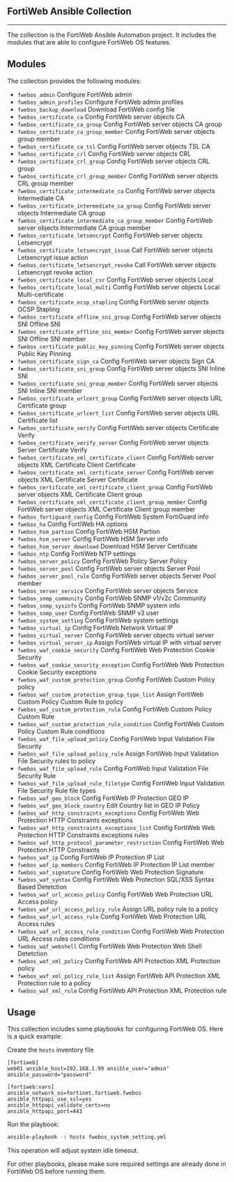 ## FortiWeb Ansible Collection
***

The collection is the FortiWeb Ansible Automation project. It includes the modules that are able to configure FortiWeb OS features.

## Modules
The collection provides the following modules:


* `fwebos_admin` Configure FortiWeb admin
* `fwebos_admin_profiles` Configure FortiWeb admin profiles
* `fwebos_backup_download` Download FortiWeb config file
* `fwebos_certificate_ca` Config FortiWeb server objects CA 
* `fwebos_certificate_ca_group` Config FortiWeb server objects CA group
* `fwebos_certificate_ca_group_member` Config FortiWeb server objects group member
* `fwebos_certificate_ca_tsl` Config FortiWeb server objects TSL CA
* `fwebos_certificate_crl` Config FortiWeb server objects CRL
* `fwebos_certificate_crl_group` Config FortiWeb server objects CRL group
* `fwebos_certificate_crl_group_member` Config FortiWeb server objects CRL group member
* `fwebos_certificate_intermediate_ca` Config FortiWeb server objects Intermediate CA
* `fwebos_certificate_intermediate_ca_group` Config FortiWeb server objects Intermediate CA group
* `fwebos_certificate_intermediate_ca_group_member` Config FortiWeb server objects Intermediate CA group member
* `fwebos_certificate_letsencrypt` Config FortiWeb server objects Letsencrypt
* `fwebos_certificate_letsencrypt_issue` Call FortiWeb server objects Letsencrypt issue action
* `fwebos_certificate_letsencrypt_revoke` Call FortiWeb server objects Letsencrypt revoke action
* `fwebos_certificate_local_csr` Config FortiWeb server objects Local
* `fwebos_certificate_local_multi` Config FortiWeb server objects Local Multi-certificate
* `fwebos_certificate_ocsp_stapling` Config FortiWeb server objects OCSP Stapling
* `fwebos_certificate_offline_sni_group` Config FortiWeb server objects SNI Offline SNI
* `fwebos_certificate_offline_sni_member` Config FortiWeb server objects SNI Offline SNI member
* `fwebos_certificate_public_key_pinning` Config FortiWeb server objects Public Key Pinning
* `fwebos_certificate_sign_ca` Config FortiWeb server objects Sign CA
* `fwebos_certificate_sni_group` Config FortiWeb server objects SNI Inline SNI
* `fwebos_certificate_sni_group_member` Config FortiWeb server objects SNI Inline SNI member
* `fwebos_certificate_urlcert_group` Config FortiWeb server objects URL Certificate group
* `fwebos_certificate_urlcert_list` Config FortiWeb server objects URL Certificate list
* `fwebos_certificate_verify` Config FortiWeb server objects Certificate Verify
* `fwebos_certificate_verify_server` Config FortiWeb server objects Server Certificate Verify
* `fwebos_certificate_xml_certificate_client` Config FortiWeb server objects XML Certificate Client Certificate
* `fwebos_certificate_xml_certificate_server` Config FortiWeb server objects XML Certificate Server Certificate
* `fwebos_certificate_xml_certificate_client_group` Config FortiWeb server objects XML Certificate Client group
* `fwebos_certificate_xml_certificate_client_group_member` Config FortiWeb server objects XML Certificate Client group member
* `fwebos_fortiguard_config` Config FortiWeb System FortiGuard info
* `fwebos_ha` Config FortiWeb HA options
* `fwebos_hsm_partion` Config FortiWeb HSM Partion
* `fwebos_hsm_server` Config FortiWeb HSM Server info
* `fwebos_hsm_server_download` Download HSM Server Certificate
* `fwebos_ntp` Config FortiWeb NTP settings
* `fwebos_server_policy` Config FortiWeb Policy Server Policy
* `fwebos_server_pool` Config FortiWeb server objects Server Pool
* `fwebos_server_pool_rule` Config FortiWeb server objects Server Pool member
* `fwebos_server_service` Config FortiWeb server objects Service
* `fwebos_snmp_community` Config FortiWeb SNMP v1/v2c Community
* `fwebos_snmp_sysinfo` Config FortiWeb SNMP system info
* `fwebos_snmp_user` Config FortiWeb SNMP v3 user
* `fwebos_system_setting` Config FortiWeb system settings
* `fwebos_virtual_ip` Config FortiWeb Network Virtual IP
* `fwebos_virtual_server` Config FortiWeb server objects virtual server
* `fwebos_virtual_server_ip` Assign FortiWeb virtual IP with virtual server
* `fwebos_waf_cookie_security` Config FortiWeb Web Protection Cookie Security
* `fwebos_waf_cookie_security_exception` Config FortiWeb Web Protection Cookie Security exceptions
* `fwebos_waf_custom_protection_group` Config FortiWeb Custom Policy policy
* `fwebos_waf_custom_protection_group_type_list` Assign FortiWeb Custom Policy Custom Rule to policy
* `fwebos_waf_custom_protection_rule` Config FortiWeb Custom Policy Custom Rule
* `fwebos_waf_custom_protection_rule_condition` Config FortiWeb Custom Policy Custom Rule conditions
* `fwebos_waf_file_upload_policy` Config FortiWeb Input Validation File Security
* `fwebos_waf_file_upload_policy_rule` Assign FortiWeb Input Validation File Security rules to policy
* `fwebos_waf_file_upload_rule` Config FortiWeb Input Validation File Security Rule
* `fwebos_waf_file_upload_rule_filetype` Config FortiWeb Input Validation File Security Rule file types
* `fwebos_waf_geo_block` Config FortiWeb IP Protection GEO IP
* `fwebos_waf_geo_block_country` Edit Country list in GEO IP Policy
* `fwebos_waf_http_constraints_exceptions` Config FortiWeb Web Protection HTTP Constraints exceptions
* `fwebos_waf_http_constraints_exceptions_list` Config FortiWeb Web Protection HTTP Constraints exceptions rules
* `fwebos_waf_http_protocol_parameter_restriction` Config FortiWeb Web Protection HTTP Constraints
* `fwebos_waf_ip` Config FortiWeb IP Protection IP List
* `fwebos_waf_ip_members` Config FortiWeb IP Protection IP List member
* `fwebos_waf_signature` Config FortiWeb Web Protection Signature
* `fwebos_waf_syntax` Config FortiWeb Web Protection SQL/XSS Syntax Based Detetction
* `fwebos_waf_url_access_policy` Config FortiWeb Web Protection URL Access policy
* `fwebos_waf_url_access_policy_rule` Assign URL policy rule to a policy
* `fwebos_waf_url_access_rule` Config FortiWeb Web Protection URL Access rules
* `fwebos_waf_url_access_rule_condition` Config FortiWeb Web Protection URL Access rules conditions
* `fwebos_waf_webshell` Config FortiWeb Web Protection Web Shell Detetction
* `fwebos_waf_xml_policy` Config FortiWeb API Protection XML Protection policy
* `fwebos_waf_xml_policy_rule_list` Assign FortiWeb API Protection XML Protection rule to a policy
* `fwebos_waf_xml_rule` Config FortiWeb API Protection XML Protection rule


## Usage
This collection includes some playbooks for configuring FortiWeb OS.
Here is a quick example:

Create the `hosts` inventory file
```
[fortiweb]
web01 ansible_host=192.168.1.99 ansible_user="admin" ansible_password="password"

[fortiweb:vars]
ansible_network_os=fortinet.fortiweb.fwebos
ansible_httpapi_use_ssl=yes
ansible_httpapi_validate_certs=no
ansible_httpapi_port=443

```

Run the playbook:
```bash
ansible-playbook -i hosts fwebos_system_setting.yml
```

This operation will adjust system idle timeout.

For other playbooks, please make sure required settings are already done in FortiWeb OS before running them.


